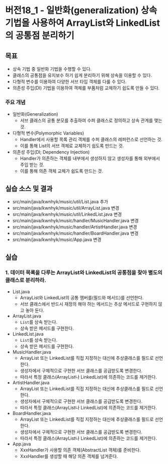 # 버전18_1 - 일반화(generalization) 상속 기법을 사용하여 ArrayList와 LinkedList의 공통점 분리하기

##  목표

- 상속 기법 중 일반화 기법을 수행할 수 있다.
- 클래스의 공통점을 유지보수 하기 쉽게 분리하기 위해 상속을 이용할 수 있다.
- 다형적 변수를 이용하여 다양한 서브 타입 객체를 다룰 수 있다.
- 의존성 주입(DI) 기법을 이용하여 객체를 부품처럼 교체하기 쉽도록 만들 수 있다.

### 주요 개념

- 일반화(Generalization)
  - 서브 클래스의 공통 분모를 추출하여 수퍼 클래스로 정의하고 상속 관계를 맺는 것.
- 다형적 변수(Polymorphic Variables)
  - Handler에서 사용할 목록 관리 객체를 수퍼 클래스의 레퍼런스로 선언하는 것.
  - 이를 통해 List의 서브 객체로 교체하기 쉽도록 만드는 것.
- 의존성 주입(DI; Dependency Injection)
  - Handler가 의존하는 객체를 내부에서 생성하지 않고 생성자를 통해 외부에서 주입 받는 것.
  - 이를 통해 의존 객체 교체가 쉽도록 만드는 것.

## 실습 소스 및 결과

- src/main/java/kwnhyk/music/util/List.java 추가
- src/main/java/kwnhyk/music/util/ArrayList.java 변경
- src/main/java/kwnhyk/music/util/LinkedList.java 변경
- src/main/java/kwnhyk/music/handler/MusicHandler.java 변경
- src/main/java/kwnhyk/music/handler/ArtistHandler.java 변경
- src/main/java/kwnhyk/music/handler/BoardHandler.java 변경
- src/main/java/kwnhyk/music/App.java 변경

## 실습

### 1. 데이터 목록을 다루는 ArrayList와 LinkedList의 공통점을 찾아 별도의 클래스로 분리하라.

- List.java
    - ArrayList와 LinkedList의 공통 멤버를(필드와 메서드)를 선언한다.
    - 서브 클래스에서 반드시 재정의 해야 하는 메서드는 추상 메서드로 구현하지 않고 놓아 둔다. 
- ArrayList.java
    - `List`를 상속 받는다.
    - 상속 받은  메서드를 구현한다.
- LinkedList.java
    - `List`를 상속 받는다.
    - 상속 받은  메서드를 구현한다.
- MusicHandler.java
    - ArrayList 또는 LinkedList를 직접 지정하는 대신에 추상클래스를 필드로 선언한다.
    - 생성자에서 구체적으로 구현한 서브 클래스를 공급받도록 변경한다.
    - 따라서 특정 클래스(ArrayList나 LinkedList)에 의존하는 코드를 제거한다.
- ArtistHandler.java
    - ArrayList 또는 LinkedList를 직접 지정하는 대신에 추상클래스를 필드로 선언한다.
    - 생성자에서 구체적으로 구현한 서브 클래스를 공급받도록 변경한다.
    - 따라서 특정 클래스(ArrayList나 LinkedList)에 의존하는 코드를 제거한다.
- BoardHandler.java
    - ArrayList 또는 LinkedList를 직접 지정하는 대신에 추상클래스를 필드로 선언한다.
    - 생성자에서 구체적으로 구현한 서브 클래스를 공급받도록 변경한다.
    - 따라서 특정 클래스(ArrayList나 LinkedList)에 의존하는 코드를 제거한다.
- App.java
    - XxxHandler가 사용할 의존 객체(AbstractList 객체)를 준비한다.
    - XxxHandler를 생성할 때 해당 의존 객체를 넘겨준다.
